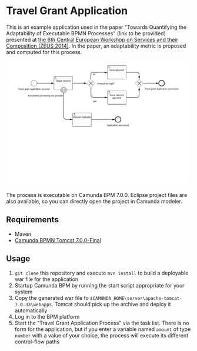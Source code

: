 # Travel Grant Application

This is an example application used in the paper "Towards Quantifying the Adaptability of Executable BPMN Processes" (link to be provided) presented at [the 6th Central European Workshop on Services and their Composition (ZEUS 2014)](http://zeus2014.org/ZEUS/). In the paper, an adaptability metric is proposed and computed for this process. 

![Travel Grant Process](https://github.com/uniba-dsg/zeus2014/blob/master/src/main/resources/travel-grant-application.png)

The process is executable on Camunda BPM 7.0.0. Eclipse project files are also available, so you can directly open the project in Camunda modeler.

## Requirements
 - Maven
 - [Camunda BPMN Tomcat 7.0.0-Final](http://camunda.org/download/)
 
## Usage
 1. `git clone` this repository and execute `mvn install` to build a deployable war file for the application 
 2. Startup Camunda BPM by running the start script appropriate for your system
 3. Copy the generated war file to `$CAMUNDA_HOME\server\apache-tomcat-7.0.33\webapps`. Tomcat should pick up the archive and deploy it automatically
 4. Log in to the BPM platform
 5. Start the "Travel Grant Application Process" via the task list. There is no form for the application, but if you enter a variable named `amount` of type `number` with a value of your choice, the process will execute its different control-flow paths
 
 